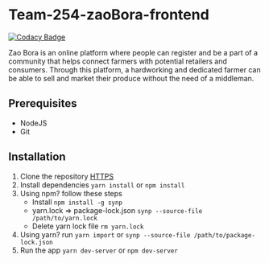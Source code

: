 # Team-254-zaoBora-frontend

[![Codacy Badge](https://api.codacy.com/project/badge/Grade/6aa56ee3c9c74cf1a90333c21bc7f3a6)](https://app.codacy.com/gh/BuildForSDGCohort2/Team-254-zaoBora-frontend?utm_source=github.com&utm_medium=referral&utm_content=BuildForSDGCohort2/Team-254-zaoBora-frontend&utm_campaign=Badge_Grade_Settings)

Zao Bora is an online platform where people can register and be a part of a community that helps connect farmers with potential retailers and consumers. Through this platform, a hardworking and dedicated farmer can be able to sell and market their produce without the need of a middleman.

## Prerequisites

- NodeJS
- Git

## Installation

1. Clone the repository [HTTPS](https://github.com/BuildForSDGCohort2/Team-254-zaoBora-frontend.git)
2. Install dependencies `yarn install` or `npm install`
3. Using npm? follow these steps
	- Install `npm install -g synp`
	- yarn.lock => package-lock.json `synp --source-file /path/to/yarn.lock`
	- Delete yarn lock file `rm yarn.lock`
4. Using yarn? run `yarn import` or `synp --source-file /path/to/package-lock.json`
5. Run the app `yarn dev-server` or `npm dev-server`